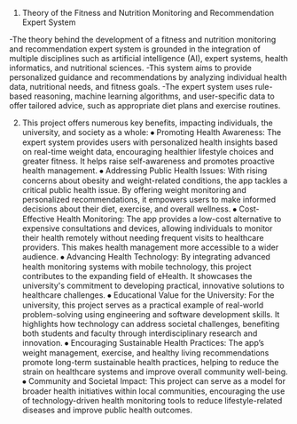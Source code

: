 1. Theory of the Fitness and Nutrition Monitoring and Recommendation Expert System

-The theory behind the development of a fitness and nutrition monitoring and recommendation expert system is grounded in the integration of multiple disciplines such as artificial intelligence (AI), expert systems, health informatics, and nutritional sciences. 
-This system aims to provide personalized guidance and recommendations by analyzing individual health data, nutritional needs, and fitness goals. 
-The expert system uses rule-based reasoning, machine learning algorithms, and user-specific data to offer tailored advice, such as appropriate diet plans and exercise routines.

2. This project offers numerous key benefits, impacting individuals, the university, and society as a whole:
⦁	Promoting Health Awareness: The expert system provides users with personalized health insights based on real-time weight data, encouraging healthier lifestyle choices and greater fitness. It helps raise self-awareness and promotes proactive health management.
⦁	Addressing Public Health Issues: With rising concerns about obesity and weight-related conditions, the app tackles a critical public health issue. By offering weight monitoring and personalized recommendations, it empowers users to make informed decisions about their diet, exercise, and overall wellness.
⦁	Cost-Effective Health Monitoring: The app provides a low-cost alternative to expensive consultations and devices, allowing individuals to monitor their health remotely without needing frequent visits to healthcare providers. This makes health management more accessible to a wider audience.
⦁	Advancing Health Technology: By integrating advanced health monitoring systems with mobile technology, this project contributes to the expanding field of eHealth. It showcases the university's commitment to developing practical, innovative solutions to healthcare challenges.
⦁	Educational Value for the University: For the university, this project serves as a practical example of real-world problem-solving using engineering and software development skills. It highlights how technology can address societal challenges, benefiting both students and faculty through interdisciplinary research and innovation.
⦁	Encouraging Sustainable Health Practices: The app’s weight management, exercise, and healthy living recommendations promote long-term sustainable health practices, helping to reduce the strain on healthcare systems and improve overall community well-being.
⦁	Community and Societal Impact: This project can serve as a model for broader health initiatives within local communities, encouraging the use of technology-driven health monitoring tools to reduce lifestyle-related diseases and improve public health outcomes.
